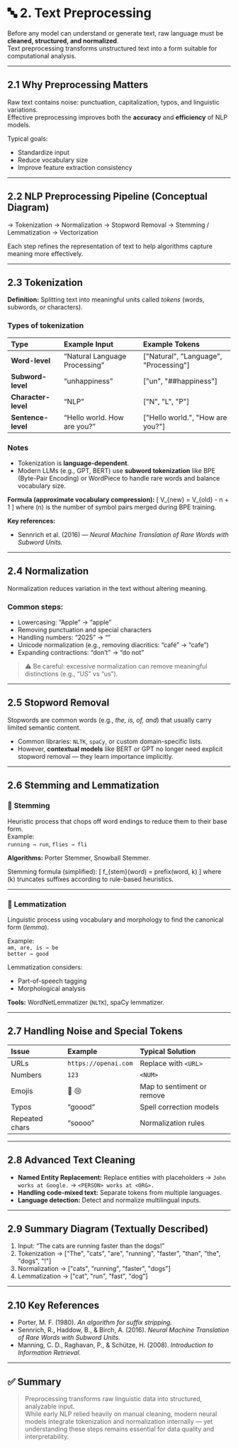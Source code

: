# 🔤 2. Text Preprocessing

Before any model can understand or generate text, raw language must be **cleaned, structured, and normalized**.  
Text preprocessing transforms unstructured text into a form suitable for computational analysis.

---

## 2.1 Why Preprocessing Matters

Raw text contains noise: punctuation, capitalization, typos, and linguistic variations.  
Effective preprocessing improves both the **accuracy** and **efficiency** of NLP models.

Typical goals:
- Standardize input  
- Reduce vocabulary size  
- Improve feature extraction consistency

---

## 2.2 NLP Preprocessing Pipeline (Conceptual Diagram)

→ Tokenization
→ Normalization
→ Stopword Removal
→ Stemming / Lemmatization
→ Vectorization


Each step refines the representation of text to help algorithms capture meaning more effectively.

---

## 2.3 Tokenization

**Definition:** Splitting text into meaningful units called *tokens* (words, subwords, or characters).

### Types of tokenization
| Type | Example Input | Example Tokens |
|:--|:--|:--|
| **Word-level** | “Natural Language Processing” | ["Natural", "Language", "Processing"] |
| **Subword-level** | “unhappiness” | ["un", "##happiness"] |
| **Character-level** | “NLP” | ["N", "L", "P"] |
| **Sentence-level** | “Hello world. How are you?” | ["Hello world.", "How are you?"] |

### Notes
- Tokenization is **language-dependent**.  
- Modern LLMs (e.g., GPT, BERT) use **subword tokenization** like BPE (Byte-Pair Encoding) or WordPiece to handle rare words and balance vocabulary size.

**Formula (approximate vocabulary compression):**
\[
V_{new} = V_{old} - n + 1
\]
where \(n\) is the number of symbol pairs merged during BPE training.

**Key references:**  
- Sennrich et al. (2016) — *Neural Machine Translation of Rare Words with Subword Units.*

---

## 2.4 Normalization

Normalization reduces variation in the text without altering meaning.

### Common steps:
- Lowercasing: “Apple” → “apple”  
- Removing punctuation and special characters  
- Handling numbers: “2025” → “<NUM>”  
- Unicode normalization (e.g., removing diacritics: “café” → “cafe”)  
- Expanding contractions: “don’t” → “do not”

> ⚠️ Be careful: excessive normalization can remove meaningful distinctions (e.g., “US” vs “us”).

---

## 2.5 Stopword Removal

Stopwords are common words (e.g., *the, is, of, and*) that usually carry limited semantic content.

- Common libraries: `NLTK`, `spaCy`, or custom domain-specific lists.  
- However, **contextual models** like BERT or GPT no longer need explicit stopword removal — they learn importance implicitly.

---

## 2.6 Stemming and Lemmatization

### 🔹 **Stemming**
Heuristic process that chops off word endings to reduce them to their base form.  
Example:  
`running → run`, `flies → fli`

**Algorithms:** Porter Stemmer, Snowball Stemmer.

Stemming formula (simplified):
\[
f_{stem}(word) = prefix(word, k)
\]
where \(k\) truncates suffixes according to rule-based heuristics.

---

### 🔹 **Lemmatization**
Linguistic process using vocabulary and morphology to find the canonical form (*lemma*).

Example:  
`am, are, is → be`  
`better → good`

Lemmatization considers:
- Part-of-speech tagging  
- Morphological analysis  

**Tools:** WordNetLemmatizer (`NLTK`), spaCy lemmatizer.

---

## 2.7 Handling Noise and Special Tokens

| Issue | Example | Typical Solution |
|:--|:--|:--|
| URLs | `https://openai.com` | Replace with `<URL>` |
| Numbers | `123` | `<NUM>` |
| Emojis | 🙂 😢 | Map to sentiment or remove |
| Typos | “goood” | Spell correction models |
| Repeated chars | “soooo” | Normalization rules |

---

## 2.8 Advanced Text Cleaning

- **Named Entity Replacement:** Replace entities with placeholders → `John works at Google.` → `<PERSON> works at <ORG>.`  
- **Handling code-mixed text:** Separate tokens from multiple languages.  
- **Language detection:** Detect and normalize multilingual inputs.

---

## 2.9 Summary Diagram (Textually Described)

1. Input: “The cats are running faster than the dogs!”  
2. Tokenization → ["The", "cats", "are", "running", "faster", "than", "the", "dogs", "!"]  
3. Normalization → ["cats", "running", "faster", "dogs"]  
4. Lemmatization → ["cat", "run", "fast", "dog"]

---

## 2.10 Key References

- Porter, M. F. (1980). *An algorithm for suffix stripping.*  
- Sennrich, R., Haddow, B., & Birch, A. (2016). *Neural Machine Translation of Rare Words with Subword Units.*  
- Manning, C. D., Raghavan, P., & Schütze, H. (2008). *Introduction to Information Retrieval.*

---

## ✅ Summary

> Preprocessing transforms raw linguistic data into structured, analyzable input.  
> While early NLP relied heavily on manual cleaning, modern neural models integrate tokenization and normalization internally — yet understanding these steps remains essential for data quality and interpretability.
